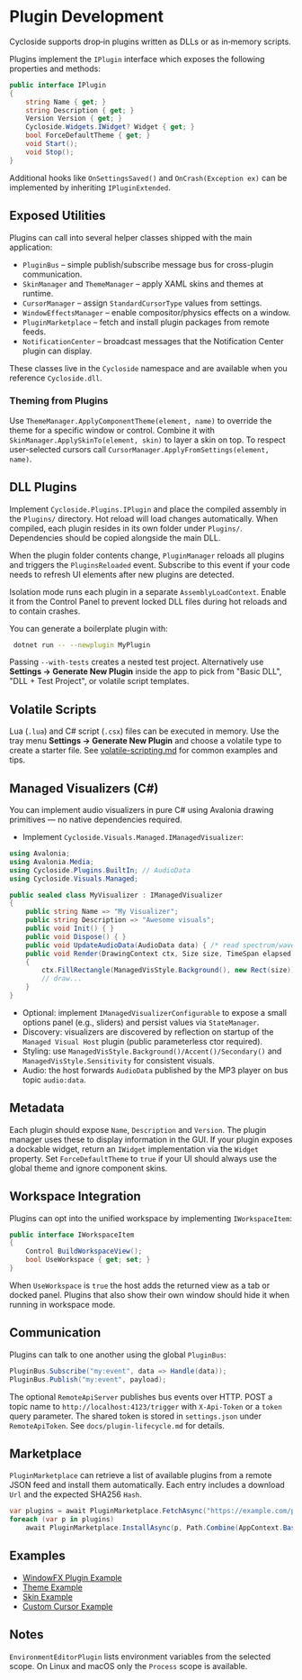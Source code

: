 # Plugin Development

Cycloside supports drop‑in plugins written as DLLs or as in‑memory scripts.

Plugins implement the `IPlugin` interface which exposes the following
properties and methods:

```csharp
public interface IPlugin
{
    string Name { get; }
    string Description { get; }
    Version Version { get; }
    Cycloside.Widgets.IWidget? Widget { get; }
    bool ForceDefaultTheme { get; }
    void Start();
    void Stop();
}
```

Additional hooks like `OnSettingsSaved()` and `OnCrash(Exception ex)` can be
implemented by inheriting `IPluginExtended`.

## Exposed Utilities

Plugins can call into several helper classes shipped with the main application:

- `PluginBus` – simple publish/subscribe message bus for cross-plugin
  communication.
- `SkinManager` and `ThemeManager` – apply XAML skins and themes at runtime.
- `CursorManager` – assign `StandardCursorType` values from settings.
- `WindowEffectsManager` – enable compositor/physics effects on a window.
- `PluginMarketplace` – fetch and install plugin packages from remote feeds.
- `NotificationCenter` – broadcast messages that the Notification Center plugin can display.

These classes live in the `Cycloside` namespace and are available when you
reference `Cycloside.dll`.

### Theming from Plugins

Use `ThemeManager.ApplyComponentTheme(element, name)` to override the theme for
a specific window or control. Combine it with
`SkinManager.ApplySkinTo(element, skin)` to layer a skin on top. To respect
user-selected cursors call `CursorManager.ApplyFromSettings(element, name)`.

## DLL Plugins

Implement `Cycloside.Plugins.IPlugin` and place the compiled assembly in the `Plugins/` directory. Hot reload will load changes automatically.
When compiled, each plugin resides in its own folder under `Plugins/`.
Dependencies should be copied alongside the main DLL.

When the plugin folder contents change, `PluginManager` reloads all plugins and
triggers the `PluginsReloaded` event.  Subscribe to this event if your code
needs to refresh UI elements after new plugins are detected.

Isolation mode runs each plugin in a separate `AssemblyLoadContext`. Enable it
from the Control Panel to prevent locked DLL files during hot reloads and to
contain crashes.

You can generate a boilerplate plugin with:
```bash
 dotnet run -- --newplugin MyPlugin
```
Passing `--with-tests` creates a nested test project.
Alternatively use **Settings → Generate New Plugin** inside the app to pick from
"Basic DLL", "DLL + Test Project", or volatile script templates.

## Volatile Scripts

Lua (`.lua`) and C# script (`.csx`) files can be executed in memory. Use the tray menu **Settings → Generate New Plugin** and choose a volatile type to create a starter file.
See [volatile-scripting.md](volatile-scripting.md) for common examples and tips.

## Managed Visualizers (C#)

You can implement audio visualizers in pure C# using Avalonia drawing primitives — no native dependencies required.

- Implement `Cycloside.Visuals.Managed.IManagedVisualizer`:

```csharp
using Avalonia;
using Avalonia.Media;
using Cycloside.Plugins.BuiltIn; // AudioData
using Cycloside.Visuals.Managed;

public sealed class MyVisualizer : IManagedVisualizer
{
    public string Name => "My Visualizer";
    public string Description => "Awesome visuals";
    public void Init() { }
    public void Dispose() { }
    public void UpdateAudioData(AudioData data) { /* read spectrum/waveform */ }
    public void Render(DrawingContext ctx, Size size, TimeSpan elapsed)
    {
        ctx.FillRectangle(ManagedVisStyle.Background(), new Rect(size));
        // draw...
    }
}
```

- Optional: implement `IManagedVisualizerConfigurable` to expose a small options panel (e.g., sliders) and persist values via `StateManager`.
- Discovery: visualizers are discovered by reflection on startup of the `Managed Visual Host` plugin (public parameterless ctor required).
- Styling: use `ManagedVisStyle.Background()/Accent()/Secondary()` and `ManagedVisStyle.Sensitivity` for consistent visuals.
- Audio: the host forwards `AudioData` published by the MP3 player on bus topic `audio:data`.

## Metadata

Each plugin should expose `Name`, `Description` and `Version`. The plugin manager uses these to display information in the GUI.
If your plugin exposes a dockable widget, return an `IWidget` implementation via
the `Widget` property. Set `ForceDefaultTheme` to `true` if your UI should always
use the global theme and ignore component skins.

## Workspace Integration

Plugins can opt into the unified workspace by implementing `IWorkspaceItem`:

```csharp
public interface IWorkspaceItem
{
    Control BuildWorkspaceView();
    bool UseWorkspace { get; set; }
}
```

When `UseWorkspace` is `true` the host adds the returned view as a tab or docked
panel. Plugins that also show their own window should hide it when running in
workspace mode.

## Communication

Plugins can talk to one another using the global `PluginBus`:

```csharp
PluginBus.Subscribe("my:event", data => Handle(data));
PluginBus.Publish("my:event", payload);
```

The optional `RemoteApiServer` publishes bus events over HTTP. POST a topic name
to `http://localhost:4123/trigger` with `X-Api-Token` or a `token` query
parameter. The shared token is stored in `settings.json` under
`RemoteApiToken`. See `docs/plugin-lifecycle.md` for details.

## Marketplace

`PluginMarketplace` can retrieve a list of available plugins from a remote JSON feed and
install them automatically. Each entry includes a download `Url` and the expected
SHA256 `Hash`.

```csharp
var plugins = await PluginMarketplace.FetchAsync("https://example.com/plugins.json");
foreach (var p in plugins)
    await PluginMarketplace.InstallAsync(p, Path.Combine(AppContext.BaseDirectory, "Plugins"));
```

## Examples

- [WindowFX Plugin Example](examples/windowfx-plugin-example.md)
- [Theme Example](examples/theme-example.md)
- [Skin Example](examples/skin-example.md)
- [Custom Cursor Example](examples/custom-cursor-example.md)

## Notes

`EnvironmentEditorPlugin` lists environment variables from the selected scope.
On Linux and macOS only the `Process` scope is available.

